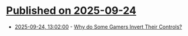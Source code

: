 # [Published on 2025-09-24](index.md)

* [2025-09-24, 13:02:00](https://soylentnews.org/article.pl?sid=25/09/23/066237&from=rss) - [Why do Some Gamers Invert Their Controls?](https://soylentnews.org/article.pl?sid=25/09/23/066237&from=rss)
